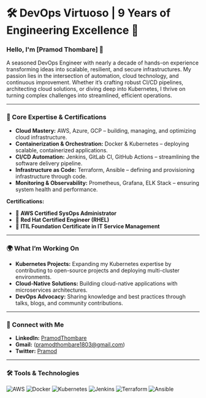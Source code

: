 # 🛠️ DevOps Virtuoso | 9 Years of Engineering Excellence 🚀

### Hello, I'm [Pramod Thombare] 👋

A seasoned DevOps Engineer with nearly a decade of hands-on experience transforming ideas into scalable, resilient, and secure infrastructures. My passion lies in the intersection of automation, cloud technology, and continuous improvement. Whether it’s crafting robust CI/CD pipelines, architecting cloud solutions, or diving deep into Kubernetes, I thrive on turning complex challenges into streamlined, efficient operations.

---

### 🌟 Core Expertise & Certifications

- **Cloud Mastery:** AWS, Azure, GCP – building, managing, and optimizing cloud infrastructure.
- **Containerization & Orchestration:** Docker & Kubernetes – deploying scalable, containerized applications.
- **CI/CD Automation:** Jenkins, GitLab CI, GitHub Actions – streamlining the software delivery pipeline.
- **Infrastructure as Code:** Terraform, Ansible – defining and provisioning infrastructure through code.
- **Monitoring & Observability:** Prometheus, Grafana, ELK Stack – ensuring system health and performance.

**Certifications:**
- 🏅 **AWS Certified SysOps Administrator**
- 🏅 **Red Hat Certified Engineer (RHEL)**
- 🏅 **ITIL Foundation Certificate in IT Service Management**
---

### 🌍 What I’m Working On

- **Kubernetes Projects:** Expanding my Kubernetes expertise by contributing to open-source projects and deploying multi-cluster environments.
- **Cloud-Native Solutions:** Building cloud-native applications with microservices architectures.
- **DevOps Advocacy:** Sharing knowledge and best practices through talks, blogs, and community contributions.

---

### 🔗 Connect with Me

- **LinkedIn:** [PramodThombare](https://www.linkedin.com/in/pramod-thombare-a31596116/)
- **Gmail:** (pramodthombare1803@gmail.com)
- **Twitter:** [Pramod](https://twitter.com/PramodThom14095)

---


### 🛠️ Tools & Technologies

![AWS](https://img.shields.io/badge/AWS-232F3E?style=for-the-badge&logo=amazon-aws&logoColor=white)
![Docker](https://img.shields.io/badge/Docker-2496ED?style=for-the-badge&logo=docker&logoColor=white)
![Kubernetes](https://img.shields.io/badge/Kubernetes-326CE5?style=for-the-badge&logo=kubernetes&logoColor=white)
![Jenkins](https://img.shields.io/badge/Jenkins-D24939?style=for-the-badge&logo=jenkins&logoColor=white)
![Terraform](https://img.shields.io/badge/Terraform-7B42BC?style=for-the-badge&logo=terraform&logoColor=white)
![Ansible](https://img.shields.io/badge/Ansible-EE0000?style=for-the-badge&logo=ansible&logoColor=white)
